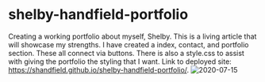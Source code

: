 # shelby-handfield-portfolio
Creating a working portfolio about myself, Shelby. This is a living article that will showcase my strengths. I have created a index, contact, and portfolio section. These all connect via buttons. 
There is also a style.css to assist with giving the portfolio the styling that I want. 
Link to deployed site: https://shandfield.github.io/shelby-handfield-portfolio/.
![2020-07-15](https://user-images.githubusercontent.com/63683598/87609032-ba4e4900-c6be-11ea-81a6-c634902c5f40.png)
